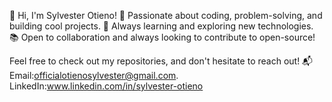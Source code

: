 👋 Hi, I'm Sylvester Otieno!
🔧 Passionate about coding, problem-solving, and building cool projects.
🌱 Always learning and exploring new technologies.
📚 Open to collaboration and always looking to contribute to open-source!

Feel free to check out my repositories, and don't hesitate to reach out!
📬 Email:officialotienosylvester@gmail.com. LinkedIn:www.linkedin.com/in/sylvester-otieno

<!---
Sylvester976/Sylvester976 is a ✨ special ✨ repository because its `README.md` (this file) appears on your GitHub profile.
You can click the Preview link to take a look at your changes.
--->
